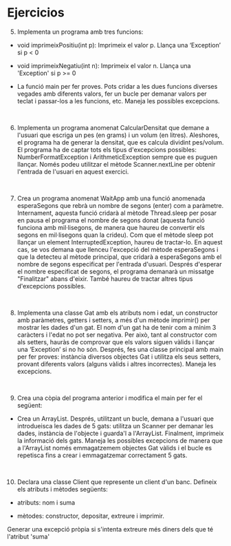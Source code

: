 # Ejercicios

5. Implementa un programa amb tres funcions:

- void imprimeixPositiu(int p): Imprimeix el valor p. Llança una ‘Exception’ si p < 0

- void imprimeixNegatiu(int n): Imprimeix el valor n. Llança una 'Exception' si p >= 0

- La funció main per fer proves. Pots cridar a les dues funcions diverses vegades amb diferents valors, fer un bucle per demanar valors per teclat i passar-los a les funcions, etc. Maneja les possibles excepcions.

<br>

6. Implementa un programa anomenat CalcularDensitat que demane a l'usuari que escriga un pes (en grams) i un volum (en litres). Aleshores, el programa ha de generar la densitat, que es calcula dividint pes/volum. El programa ha de captar tots els tipus d'excepcions possibles: NumberFormatException i ArithmeticException sempre que es puguen llançar. Només podeu utilitzar el mètode Scanner.nextLine per obtenir l'entrada de l'usuari en aquest exercici.

<br>

7. Crea un programa anomenat WaitApp amb una funció anomenada esperaSegons que rebrà un nombre de segons (enter) com a paràmetre. Internament, aquesta funció cridarà al mètode Thread.sleep per posar en pausa el programa el nombre de segons donat (aquesta funció funciona amb mil·lisegons, de manera que haureu de convertir els segons en mil·lisegons quan la crideu). Com que el mètode sleep pot llançar un element InterruptedException, haureu de tractar-lo. En aquest cas, se vos demana que llenceu l'excepció del mètode esperaSegons i que la detecteu al mètode principal, que cridarà a esperaSegons amb el nombre de segons especificat per l'entrada d'usuari. Després d'esperar el nombre especificat de segons, el programa demanarà un missatge "Finalitzar" abans d'eixir. També haureu de tractar altres tipus d'excepcions possibles.

<br>

8. Implementa una classe Gat amb els atributs nom i edat, un constructor amb paràmetres, getters i setters, a més d'un mètode imprimir() per mostrar les dades d'un gat. El nom d'un gat ha de tenir com a mínim 3 caràcters i l'edat no pot ser negativa. Per això, tant al constructor com als setters, hauràs de comprovar que els valors siguen vàlids i llançar una ‘Exception’ si no ho són. Després, fes una classe principal amb main per fer proves: instància diversos objectes Gat i utilitza els seus setters, provant diferents valors (alguns vàlids i altres incorrectes). Maneja les excepcions.

<br>

9. Crea una còpia del programa anterior i modifica el main per fer el següent:
- Crea un ArrayList<Gat>. Després, utilitzant un bucle, demana a l'usuari que introdueisca les dades de 5 gats: utilitza un Scanner per demanar les dades, instància de l'objecte i guarda'l a l'ArrayList. Finalment, imprimeix la informació dels gats.
  Maneja les possibles excepcions de manera que a l'ArrayList només emmagatzemem objectes Gat vàlids i el bucle es repetisca fins a crear i emmagatzemar correctament 5 gats.

<br>

10. Declara una classe Client que represente un client d'un banc. Defineix els atributs i mètodes següents:

- atributs: nom i suma

- mètodes: constructor, depositar, extreure i imprimir.

Generar una excepció pròpia si s'intenta extreure més diners dels que té l'atribut 'suma' 
